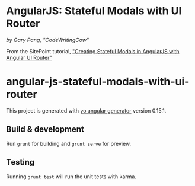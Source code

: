 # AngularJS: Stateful Modals with UI Router
_by Gary Pang, "CodeWritingCow"_

From the SitePoint tutorial, ["Creating Stateful Modals in AngularJS with Angular UI Router"](http://www.sitepoint.com/creating-stateful-modals-angularjs-angular-ui-router)


# angular-js-stateful-modals-with-ui-router

This project is generated with [yo angular generator](https://github.com/yeoman/generator-angular)
version 0.15.1.

## Build & development

Run `grunt` for building and `grunt serve` for preview.

## Testing

Running `grunt test` will run the unit tests with karma.

